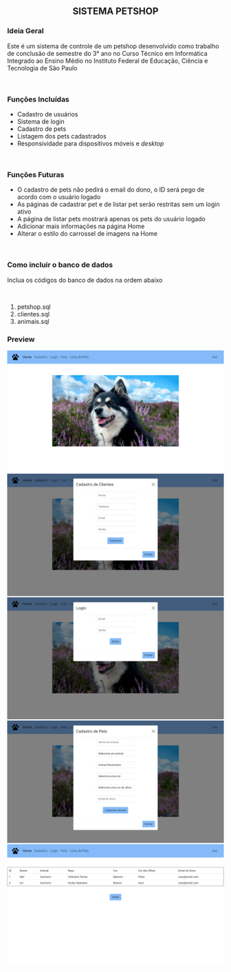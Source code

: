 <h2 align="center">
    SISTEMA PETSHOP
</h2>

<h3>Ideia Geral</h3>
<p>Este é um sistema de controle de um petshop desenvolvido como trabalho de conclusão de semestre do 3° ano no Curso Técnico em Informática Integrado ao Ensino Médio no Instituto Federal de Educação, Ciência e Tecnologia de
São Paulo</p><br>

<h3>Funções Incluídas</h3>
<ul>
    <li>Cadastro de usuários</li>
    <li>Sistema de login</li>
    <li>Cadastro de pets</li>
    <li>Listagem dos pets cadastrados</li>
    <li>Responsividade para dispositivos móveis e <i>desktop</i></li>
</ul><br>

<h3>Funções Futuras</h3>
<ul>
    <li>O cadastro de pets não pedirá o email do dono, o ID será pego de acordo com o usuário logado</li>
    <li>As páginas de cadastrar pet e de listar pet serão restritas sem um login ativo</li>
    <li>A página de listar pets mostrará apenas os pets do usuário logado</li>
    <li>Adicionar mais informações na página Home</li>
    <li>Alterar o estilo do carrossel de imagens na Home</li>
</ul><br>

<h3>Como incluir o banco de dados</h3>
<p>Inclua os códigos do banco de dados na ordem abaixo</p><br>
<ol>
    <li>petshop.sql</li>
    <li>clientes.sql</li>
    <li>animais.sql</li>
</ol>

<h3>Preview</h3>
<img alt="Preview Home" src="petshop/imagens/preview/preview_home.png"><br>
<img alt="Preview Cadastro" src="petshop/imagens/preview/preview_cadastro.png"><br>
<img alt="Preview Login" src="petshop/imagens/preview/preview_login.png"><br>
<img alt="Preview Cadastro de Pets" src="petshop/imagens/preview/preview_cadastro_pets.png"><br>
<img alt="Preview Lista de Pets" src="petshop/imagens/preview/preview_listar_pets.png"><br>